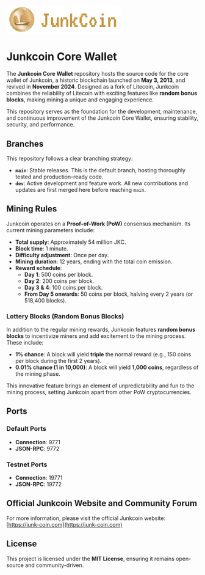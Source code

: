 <img src="https://github.com/Junkcoin-Foundation/junkcoin-docs/blob/main/assets/logos/logo-junkcoin-horizontal-2500px.png" alt="Junkcoin Logo" width="300"/>

# Junkcoin Core Wallet

The **Junkcoin Core Wallet** repository hosts the source code for the core wallet of Junkcoin, a historic blockchain launched on **May 3, 2013**, and revived in **November 2024**. Designed as a fork of Litecoin, Junkcoin combines the reliability of Litecoin with exciting features like **random bonus blocks**, making mining a unique and engaging experience.

This repository serves as the foundation for the development, maintenance, and continuous improvement of the Junkcoin Core Wallet, ensuring stability, security, and performance.

## Branches
This repository follows a clear branching strategy:
- **`main`**: Stable releases. This is the default branch, hosting thoroughly tested and production-ready code.
- **`dev`**: Active development and feature work. All new contributions and updates are first merged here before reaching `main`.

## Mining Rules
Junkcoin operates on a **Proof-of-Work (PoW)** consensus mechanism. Its current mining parameters include:

- **Total supply**: Approximately 54 million JKC.
- **Block time**: 1 minute.
- **Difficulty adjustment**: Once per day.
- **Mining duration**: 12 years, ending with the total coin emission.
- **Reward schedule**:
  - **Day 1**: 500 coins per block.
  - **Day 2**: 200 coins per block.
  - **Day 3 & 4**: 100 coins per block.
  - **From Day 5 onwards**: 50 coins per block, halving every 2 years (or 518,400 blocks).

### **Lottery Blocks (Random Bonus Blocks)**
In addition to the regular mining rewards, Junkcoin features **random bonus blocks** to incentivize miners and add excitement to the mining process. These include:
- **1% chance**: A block will yield **triple** the normal reward (e.g., 150 coins per block during the first 2 years).
- **0.01% chance (1 in 10,000)**: A block will yield **1,000 coins**, regardless of the mining phase.

This innovative feature brings an element of unpredictability and fun to the mining process, setting Junkcoin apart from other PoW cryptocurrencies.

## Ports

### **Default Ports**
- **Connection**: 9771
- **JSON-RPC**: 9772

### **Testnet Ports**
- **Connection**: 19771
- **JSON-RPC**: 19772

## Official Junkcoin Website and Community Forum
For more information, please visit the official Junkcoin website:
[https://junk-coin.com](https://junk-coin.com)

## License
This project is licensed under the **MIT License**, ensuring it remains open-source and community-driven.
